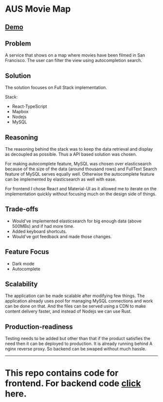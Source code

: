 # AUS Movie Map

## [Demo](https://aus.ayushsingh.dev)

Problem
-------
A service that shows on a map where movies have been filmed in San
Francisco. The user can filter the view using autocompletion search.

Solution
--------
The solution focuses on Full Stack implementation.

Stack: 
* React-TypeScript
* Mapbox
* Nodejs
* MySQL 

Reasoning
---------
The reasoning behind the stack was to keep the data retrieval and display as decoupled as possible. Thus a API based solution was chosen.

For making autocomplete feature, MySQL was chosen over elasticsearch because of the size of the data (around thousand rows) and FullText Search feature of MySQL serves equally well. Otherwise the autocomplete feature can be implemented by elasticsearch as well with ease.

For frontend I chose React and Material-UI as it allowed me to iterate on the implementation quickly without focusing much on the design side of things.

Trade-offs
---------
- Would've implemented elasticsearch for big enough data (above 500MBs) and if had more time.
- Added keyboard shortcuts.
- Would've got feedback and made those changes.

Feature Focus
-------------
- Dark mode
- Autocomplete

Scalability
-----------
The application can be made scalable after modifying few things. The application already uses pool for managing MySQL connections and work can be done on that. And the files can be served using a CDN to make content delivery faster, and instead of Nodejs we can use Rust.

Production-readiness
--------------------
Testing needs to be added but other than that if the product satisfies the need then it can be deployed to production. It is already running behind A nginx reverse proxy. So backend can be swaped without much hassle.


----
# This repo contains code for frontend. For backend code [click](https://github.com/haloboy777/aus_server) here.
